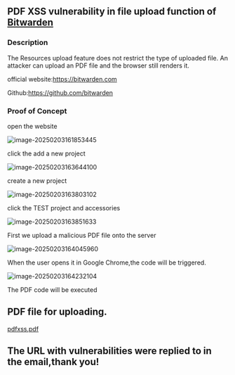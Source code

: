 ## PDF XSS vulnerability in file upload function of  [Bitwarden](https://github.com/bitwarden)

### Description

The Resources upload feature does not restrict the type of uploaded file. An attacker can upload an PDF file and the browser still renders it.

official website:https://bitwarden.com

Github:https://github.com/bitwarden

### Proof of Concept

open the website

![image-20250203161853445](https://xu17-1326239041.cos.ap-guangzhou.myqcloud.com/xu17/202502031618650.png)



click the add a new project

![image-20250203163644100](https://xu17-1326239041.cos.ap-guangzhou.myqcloud.com/xu17/202502031636287.png)

create a new project

![image-20250203163803102](https://xu17-1326239041.cos.ap-guangzhou.myqcloud.com/xu17/202502031638296.png)



click the TEST project and accessories

![image-20250203163851633](https://xu17-1326239041.cos.ap-guangzhou.myqcloud.com/xu17/202502031638772.png)

First we upload a malicious PDF file onto the server

![image-20250203164045960](https://xu17-1326239041.cos.ap-guangzhou.myqcloud.com/xu17/202502031640155.png)

When the user opens it in Google Chrome,the code will be triggered.

![image-20250203164232104](https://xu17-1326239041.cos.ap-guangzhou.myqcloud.com/xu17/202502031642255.png)

The PDF code will be executed

## PDF file for uploading.

[pdfxss.pdf](https://github.com/YZS17/CVE/blob/main/pdfxss.pdf)

## The URL with vulnerabilities were replied to in the email,thank you!